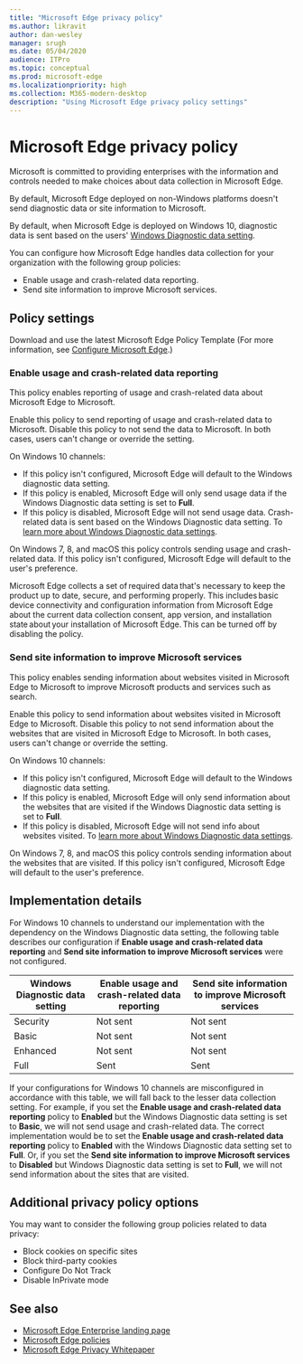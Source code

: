 ```yaml
---
title: "Microsoft Edge privacy policy"
ms.author: likravit
author: dan-wesley
manager: srugh
ms.date: 05/04/2020
audience: ITPro
ms.topic: conceptual
ms.prod: microsoft-edge
ms.localizationpriority: high
ms.collection: M365-modern-desktop
description: "Using Microsoft Edge privacy policy settings"
---
```


# Microsoft Edge privacy policy

Microsoft is committed to providing enterprises with the information and controls needed to make choices about data collection in Microsoft Edge.

By default, Microsoft Edge deployed on non-Windows platforms doesn't send diagnostic data or site information to Microsoft.

By default, when Microsoft Edge is deployed on Windows 10, diagnostic data is sent based on the users' [Windows Diagnostic data setting](https://go.microsoft.com/fwlink/?linkid=2099569).

You can configure how Microsoft Edge handles data collection for your organization with the following group policies:

- Enable usage and crash-related data reporting.
- Send site information to improve Microsoft services.

## Policy settings

Download and use the latest Microsoft Edge Policy Template (For more information, see [Configure Microsoft Edge](configure-microsoft-edge.md).)

### Enable usage and crash-related data reporting

This policy enables reporting of usage and crash-related data about Microsoft Edge to Microsoft.

Enable this policy to send reporting of usage and crash-related data to Microsoft. Disable this policy to not send the data to Microsoft. In both cases, users can't change or override the setting.

On Windows 10 channels:

- If this policy isn't configured, Microsoft Edge will default to the Windows diagnostic data setting. 
- If this policy is enabled, Microsoft Edge will only send usage data if the Windows Diagnostic data setting is set to **Full**.
- If this policy is disabled, Microsoft Edge will not send usage data. Crash-related data is sent based on the Windows Diagnostic data setting. To [learn more about Windows Diagnostic data settings](https://go.microsoft.com/fwlink/?linkid=2099569).

On Windows 7, 8, and macOS this policy controls sending usage and crash-related data. If this policy isn't configured, Microsoft Edge will default to the user's preference.

Microsoft Edge collects a set of required data that's necessary to keep the product up to date, secure, and performing properly. This includes basic device connectivity and configuration information from Microsoft Edge about the current data collection consent, app version, and installation state about your installation of Microsoft Edge. This can be turned off by disabling the policy.

### Send site information to improve Microsoft services

This policy enables sending information about websites visited in Microsoft Edge to Microsoft to improve Microsoft products and services such as search.

Enable this policy to send information about websites visited in Microsoft Edge to Microsoft. Disable this policy to not send information about the websites that are visited in Microsoft Edge to Microsoft. In both cases, users can't change or override the setting.

On Windows 10 channels:

- If this policy isn't configured, Microsoft Edge will default to the Windows diagnostic data setting.
- If this policy is enabled, Microsoft Edge will only send information about the websites that are visited if the Windows Diagnostic data setting is set to **Full**.
- If this policy is disabled, Microsoft Edge will not send info about websites visited. To [learn more about Windows Diagnostic data settings](https://go.microsoft.com/fwlink/?linkid=2099569).

On Windows 7, 8, and macOS this policy controls sending information about the websites that are visited. If this policy isn't configured, Microsoft Edge will default to the user's preference.

## Implementation details

For Windows 10 channels to understand our implementation with the dependency on the Windows Diagnostic data setting, the following table describes our configuration if **Enable usage and crash-related data reporting** and **Send site information to improve Microsoft services** were not configured.

| Windows Diagnostic data setting | Enable usage and crash-related data reporting | Send site information to improve Microsoft services |
|---------------------------------|-----------------------------------------------|-----------------------------------------------------|
| Security                        | Not sent                                      | Not sent                                            |
| Basic                           | Not sent                                      | Not sent                                            |
| Enhanced                        | Not sent                                          | Not sent                                            |
| Full                            | Sent                                          | Sent                                                |

If your configurations for Windows 10 channels are misconfigured in accordance with this table, we will fall back to the lesser data collection setting. For example, if you set the **Enable usage and crash-related data reporting** policy to **Enabled** but the Windows Diagnostic data setting is set to **Basic**, we will not send usage and crash-related data. The correct implementation would be to set the **Enable usage and crash-related data reporting** policy to **Enabled** with the Windows Diagnostic data setting set to **Full**. Or, if you set the **Send site information to improve Microsoft services** to **Disabled** but Windows Diagnostic data setting is set to **Full**, we will not send information about the sites that are visited.  

## Additional privacy policy options

You may want to consider the following group policies related to data privacy:

- Block cookies on specific sites
- Block third-party cookies
- Configure Do Not Track
- Disable InPrivate mode

## See also

- [Microsoft Edge Enterprise landing page](https://aka.ms/EdgeEnterprise)
- [Microsoft Edge policies](microsoft-edge-policies.md)
- [Microsoft Edge Privacy Whitepaper](https://docs.microsoft.com/microsoft-edge/privacy-whitepaper)
